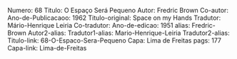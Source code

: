 Numero: 68
Titulo: O Espaço Será Pequeno
Autor: Fredric Brown
Co-autor: 
Ano-de-Publicacaoo: 1962
Titulo-original: Space on my Hands
Tradutor: Mário-Henrique Leiria
Co-tradutor: 
Ano-de-edicao: 1951
alias: Fredric-Brown
Autor2-alias: 
Tradutor1-alias: Mario-Henrique-Leiria
Tradutor2-alias: 
Titulo-link: 68-O-Espaco-Sera-Pequeno
Capa: Lima de Freitas
pags: 177
Capa-link: Lima-de-Freitas